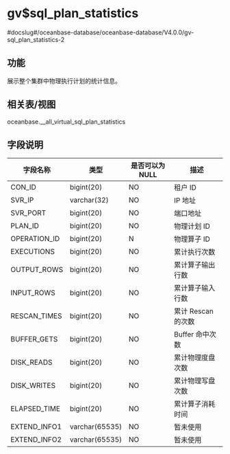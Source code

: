 gv$sql_plan_statistics 
===========================================
#docslug#/oceanbase-database/oceanbase-database/V4.0.0/gv-sql_plan_statistics-2


功能 
-----------

展示整个集群中物理执行计划的统计信息。

相关表/视图 
---------------

oceanbase.__all_virtual_sql_plan_statistics

字段说明 
-------------



|   **字段名称**   |     **类型**     | **是否可以为 NULL** |    **描述**     |
|--------------|----------------|----------------|---------------|
| CON_ID       | bigint(20)     | NO             | 租户 ID         |
| SVR_IP       | varchar(32)    | NO             | IP 地址         |
| SVR_PORT     | bigint(20)     | NO             | 端口地址          |
| PLAN_ID      | bigint(20)     | NO             | 物理计划 ID       |
| OPERATION_ID | bigint(20)     | N              | 物理算子 ID       |
| EXECUTIONS   | bigint(20)     | NO             | 累计执行次数        |
| OUTPUT_ROWS  | bigint(20)     | NO             | 累计算子输出行数      |
| INPUT_ROWS   | bigint(20)     | NO             | 累计算子输入行数      |
| RESCAN_TIMES | bigint(20)     | NO             | 累计 Rescan 的次数 |
| BUFFER_GETS  | bigint(20)     | NO             | Buffer 命中次数   |
| DISK_READS   | bigint(20)     | NO             | 累计物理度盘次数      |
| DISK_WRITES  | bigint(20)     | NO             | 累计物理写盘次数      |
| ELAPSED_TIME | bigint(20)     | NO             | 累计算子消耗时间      |
| EXTEND_INFO1 | varchar(65535) | NO             | 暂未使用          |
| EXTEND_INFO2 | varchar(65535) | NO             | 暂未使用          |


